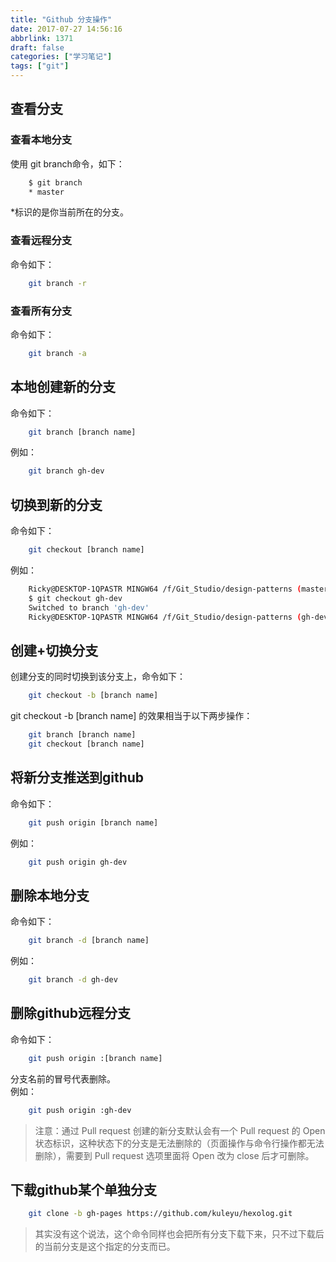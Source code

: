 ```yaml
---
title: "Github 分支操作"
date: 2017-07-27 14:56:16
abbrlink: 1371
draft: false
categories: ["学习笔记"]
tags: ["git"]
---
```


## 查看分支
### 查看本地分支
使用 git branch命令，如下：
```bash
    $ git branch
    * master
```
\*标识的是你当前所在的分支。
### 查看远程分支
命令如下：
```bash
    git branch -r
```
### 查看所有分支
命令如下：    
```bash
    git branch -a
```

<!-- more -->

## 本地创建新的分支
命令如下：
```bash
    git branch [branch name]
```
例如：
```bash
    git branch gh-dev
```

## 切换到新的分支
命令如下：
```bash
    git checkout [branch name]
```
例如：
```bash
    Ricky@DESKTOP-1QPASTR MINGW64 /f/Git_Studio/design-patterns (master)
    $ git checkout gh-dev
    Switched to branch 'gh-dev'    
    Ricky@DESKTOP-1QPASTR MINGW64 /f/Git_Studio/design-patterns (gh-dev)
```

## 创建+切换分支
创建分支的同时切换到该分支上，命令如下：    
```bash
    git checkout -b [branch name]
```
git checkout -b [branch name] 的效果相当于以下两步操作：
```bash
    git branch [branch name]
    git checkout [branch name]
```

## 将新分支推送到github
命令如下：
```bash
    git push origin [branch name]
```
例如：
```bash
    git push origin gh-dev
```

## 删除本地分支
命令如下：
```bash
    git branch -d [branch name]
```
例如：
```bash
    git branch -d gh-dev
```

## 删除github远程分支
命令如下：
```bash
    git push origin :[branch name]
```
分支名前的冒号代表删除。   
例如：
```bash
    git push origin :gh-dev
```
>注意：通过 Pull request 创建的新分支默认会有一个 Pull request 的 Open 状态标识，这种状态下的分支是无法删除的（页面操作与命令行操作都无法删除），需要到 Pull request 选项里面将 Open 改为 close 后才可删除。

## 下载github某个单独分支
```bash
    git clone -b gh-pages https://github.com/kuleyu/hexolog.git
```
> 其实没有这个说法，这个命令同样也会把所有分支下载下来，只不过下载后的当前分支是这个指定的分支而已。